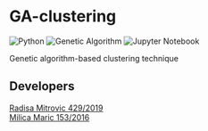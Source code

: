 # GA-clustering
![Python](https://img.shields.io/badge/Python-green) 
![Genetic Algorithm](https://img.shields.io/badge/Genetic%20Algorithm-blue)
![Jupyter Notebook](https://img.shields.io/badge/Jupyter%20Notebook-orange)

Genetic algorithm-based clustering technique

## Developers
[Radisa Mitrovic 429/2019](https://github.com/mowgliluciano) <br>
[Milica Maric 153/2016](https://github.com/Milica153)
